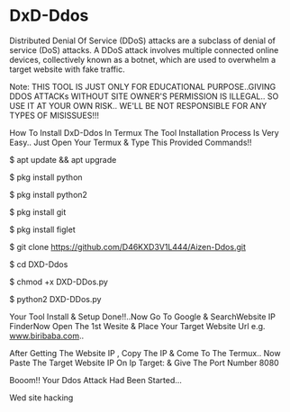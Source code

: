 # DxD-Ddos
Distributed Denial Of Service (DDoS) attacks are a subclass of denial of service (DoS) attacks. A DDoS attack involves multiple connected online devices, collectively known as a botnet, which are used to overwhelm a target website with fake traffic.

Note: THIS TOOL IS JUST ONLY FOR EDUCATIONAL PURPOSE..GIVING DDOS ATTACKs WITHOUT SITE OWNER'S PERMISSION IS ILLEGAL.. SO USE IT AT YOUR OWN RISK.. WE'LL BE NOT RESPONSIBLE FOR ANY TYPES OF MISISSUES!!!

How To Install DxD-Ddos In Termux The Tool Installation Process Is Very Easy.. Just Open Your Termux & Type This Provided Commands!!

$ apt update && apt upgrade

$ pkg install python

$ pkg install python2

$ pkg install git

$ pkg install figlet

$ git clone https://github.com/D46KXD3V1L444/Aizen-Ddos.git

$ cd DXD-Ddos

$ chmod +x DXD-DDos.py

$ python2 DXD-DDos.py


Your Tool Install & Setup Done!!..Now Go To Google & SearchWebsite IP FinderNow Open The 1st Wesite & Place Your Target Website Url e.g. www.biribaba.com..

After Getting The Website IP , Copy The IP & Come To The Termux.. Now Paste The Target Website IP On Ip Target: & Give The Port Number 8080

Booom!! Your Ddos Attack Had Been Started...

Wed site hacking
